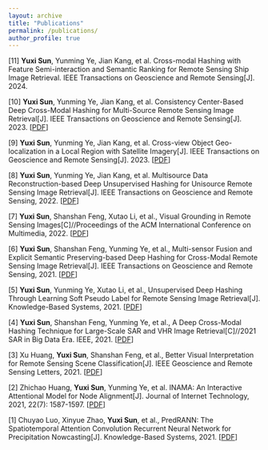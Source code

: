 ```yaml
---
layout: archive
title: "Publications"
permalink: /publications/
author_profile: true
---
```

[11] **Yuxi Sun**, Yunming Ye, Jian Kang, et al. Cross-modal Hashing with Feature Semi-interaction and Semantic Ranking for Remote Sensing Ship Image Retrieval. IEEE Transactions on Geoscience and Remote Sensing[J]. 2024.

[10] **Yuxi Sun**, Yunming Ye, Jian Kang, et al. Consistency Center-Based Deep Cross-Modal Hashing for Multi-Source Remote Sensing Image Retrieval[J]. IEEE Transactions on Geoscience and Remote Sensing[J]. 2023. \[[PDF](https://doi.org/10.1109/TGRS.2023.3323495)\]

[9] **Yuxi Sun**, Yunming Ye, Jian Kang, et al. Cross-view Object Geo-localization in a Local Region with Satellite Imagery[J]. IEEE Transactions on Geoscience and Remote Sensing[J]. 2023. \[[PDF](https://doi.org/10.1109/TGRS.2023.3307508)\]

[8] **Yuxi Sun**, Yunming Ye, Jian Kang, et al. Multisource Data Reconstruction-based Deep Unsupervised Hashing for Unisource Remote Sensing Image Retrieval[J]. IEEE Transactions on Geoscience and Remote Sensing, 2022.  \[[PDF](https://ieeexplore.ieee.org/abstract/document/10001754)\]

[7] **Yuxi Sun**, Shanshan Feng, Xutao Li, et al., Visual Grounding in Remote Sensing Images\[C\]//Proceedings of the ACM International Conference on Multimedia, 2022.  \[[PDF](https://dl.acm.org/doi/abs/10.1145/3503161.3548316)\]  

[6] **Yuxi Sun**, Shanshan Feng, Yunming Ye, et al., Multi-sensor Fusion and Explicit Semantic Preserving-based Deep Hashing for Cross-Modal Remote Sensing Image Retrieval\[J\]. IEEE Transactions on Geoscience and Remote Sensing, 2021. \[[PDF](https://doi.org/10.1109/TGRS.2021.3136641)\]  

[5] **Yuxi Sun**, Yunming Ye, Xutao Li, et al., Unsupervised Deep Hashing Through Learning Soft Pseudo Label for Remote Sensing Image Retrieval\[J\]. Knowledge-Based Systems, 2021. \[[PDF](https://doi.org/10.1016/j.knosys.2021.107807)\]  

[4] **Yuxi Sun**, Shanshan Feng, Yunming Ye, et al., A Deep Cross-Modal Hashing Technique for Large-Scale SAR and VHR Image Retrieval\[C\]//2021 SAR in Big Data Era. IEEE, 2021. \[[PDF](https://doi.org/10.1109/BIGSARDATA53212.2021.9574218)\]  

[3] Xu Huang, **Yuxi Sun**, Shanshan Feng, et al., Better Visual Interpretation for Remote Sensing Scene Classification\[J\]. IEEE Geoscience and Remote Sensing Letters, 2021. \[[PDF](https://doi.org/10.1109/LGRS.2021.3132920)\]  

[2] Zhichao Huang, **Yuxi Sun**, Yunming Ye, et al. INAMA: An Interactive Attentional Model for Node Alignment[J]. Journal of Internet Technology, 2021, 22(7): 1587-1597. \[[PDF](https://jit.ndhu.edu.tw/article/download/2629/2649)\]  

[1] Chuyao Luo, Xinyue Zhao, **Yuxi Sun**, et al., PredRANN: The Spatiotemporal Attention Convolution Recurrent Neural Network for Precipitation Nowcasting\[J\]. Knowledge-Based Systems, 2021. \[[PDF](https://doi.org/10.1016/j.knosys.2021.107900)\]  



<!--{% if author.googlescholar %}
  You can also find my articles on <u><a href="{{author.googlescholar}}">my Google Scholar profile</a>.</u>
{% endif %}

{% include base_path %}

{% for post in site.publications reversed %}
  {% include archive-single.html %}
{% endfor %}
-->
